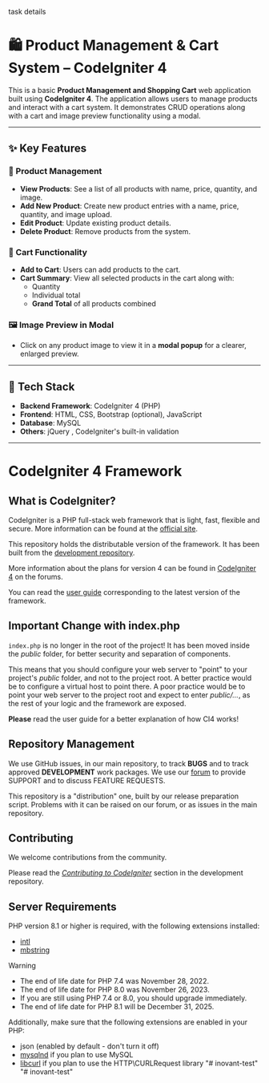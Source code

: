 task details
# 🛍️ Product Management & Cart System – CodeIgniter 4

This is a basic **Product Management and Shopping Cart** web application built using **CodeIgniter 4**. The application allows users to manage products and interact with a cart system. It demonstrates CRUD operations along with a cart and image preview functionality using a modal.

---

## ✨ Key Features

### 🧾 Product Management
- **View Products**: See a list of all products with name, price, quantity, and image.
- **Add New Product**: Create new product entries with a name, price, quantity, and image upload.
- **Edit Product**: Update existing product details.
- **Delete Product**: Remove products from the system.

### 🛒 Cart Functionality
- **Add to Cart**: Users can add products to the cart.
- **Cart Summary**: View all selected products in the cart along with:
  - Quantity
  - Individual total
  - **Grand Total** of all products combined

### 🖼️ Image Preview in Modal
- Click on any product image to view it in a **modal popup** for a clearer, enlarged preview.

---

## 🧰 Tech Stack

- **Backend Framework**: CodeIgniter 4 (PHP)
- **Frontend**: HTML, CSS, Bootstrap (optional), JavaScript
- **Database**: MySQL 
- **Others**: jQuery , CodeIgniter's built-in validation

---

# CodeIgniter 4 Framework

## What is CodeIgniter?

CodeIgniter is a PHP full-stack web framework that is light, fast, flexible and secure.
More information can be found at the [official site](https://codeigniter.com).

This repository holds the distributable version of the framework.
It has been built from the
[development repository](https://github.com/codeigniter4/CodeIgniter4).

More information about the plans for version 4 can be found in [CodeIgniter 4](https://forum.codeigniter.com/forumdisplay.php?fid=28) on the forums.

You can read the [user guide](https://codeigniter.com/user_guide/)
corresponding to the latest version of the framework.

## Important Change with index.php

`index.php` is no longer in the root of the project! It has been moved inside the *public* folder,
for better security and separation of components.

This means that you should configure your web server to "point" to your project's *public* folder, and
not to the project root. A better practice would be to configure a virtual host to point there. A poor practice would be to point your web server to the project root and expect to enter *public/...*, as the rest of your logic and the
framework are exposed.

**Please** read the user guide for a better explanation of how CI4 works!

## Repository Management

We use GitHub issues, in our main repository, to track **BUGS** and to track approved **DEVELOPMENT** work packages.
We use our [forum](http://forum.codeigniter.com) to provide SUPPORT and to discuss
FEATURE REQUESTS.

This repository is a "distribution" one, built by our release preparation script.
Problems with it can be raised on our forum, or as issues in the main repository.

## Contributing

We welcome contributions from the community.

Please read the [*Contributing to CodeIgniter*](https://github.com/codeigniter4/CodeIgniter4/blob/develop/CONTRIBUTING.md) section in the development repository.

## Server Requirements

PHP version 8.1 or higher is required, with the following extensions installed:

- [intl](http://php.net/manual/en/intl.requirements.php)
- [mbstring](http://php.net/manual/en/mbstring.installation.php)

> [!WARNING]
> - The end of life date for PHP 7.4 was November 28, 2022.
> - The end of life date for PHP 8.0 was November 26, 2023.
> - If you are still using PHP 7.4 or 8.0, you should upgrade immediately.
> - The end of life date for PHP 8.1 will be December 31, 2025.

Additionally, make sure that the following extensions are enabled in your PHP:

- json (enabled by default - don't turn it off)
- [mysqlnd](http://php.net/manual/en/mysqlnd.install.php) if you plan to use MySQL
- [libcurl](http://php.net/manual/en/curl.requirements.php) if you plan to use the HTTP\CURLRequest library
"# inovant-test" 
"# inovant-test" 
